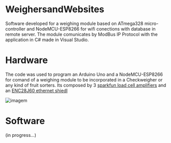 # WeighersandWebsites
Software developed for a weighing module based on ATmega328 micro-controller and NodeMCU-ESP8266 for wifi conections with database in remote server. 
The module comunicates by ModBus IP Protocol with the application in C# made in Visual Studio. 

# Hardware
The code was used to program an Arduino Uno and a NodeMCU-ESP8266 for comand of a weighing module to be incorporated in a Checkweigher or any kind of fruit sorters.
Its composed by 3 [sparkfun load cell amplifiers](https://www.sparkfun.com/products/13879) and  an [ENC28J60  ethernet shiedl](https://www.banggood.com/Mini-W5100-Ethernet-Network-Module-Board-For-Arduino-p-982664.html?rmmds=buy&cur_warehouse=CN)


![imagem](sparkhx.png)




# Software

(in progress...)
